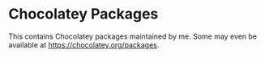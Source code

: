 # Chocolatey Packages

This contains Chocolatey packages maintained by me. Some may even be available at https://chocolatey.org/packages.
